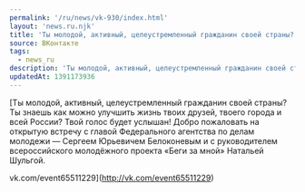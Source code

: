 ```yaml
---
permalink: '/ru/news/vk-930/index.html'
layout: 'news.ru.njk'
title: 'Ты молодой, активный, целеустремленный гражданин своей страны? Ты знаешь как можно улучшить жиз…'
source: ВКонтакте
tags:
  - news_ru
description: 'Ты молодой, активный, целеустремленный гражданин своей страны? Ты знаешь как можно улучшить жиз…'
updatedAt: 1391173936
---
```

[Ты молодой, активный, целеустремленный гражданин своей страны? Ты знаешь как можно улучшить жизнь твоих друзей, твоего города и всей России? Твой голос будет услышан! Добро пожаловать на открытую встречу с главой
Федерального агентства по делам молодежи — Сергеем Юрьевичем Белоконевым и с руководителем всероссийского молодёжного проекта «Беги за мной» Натальей Шульгой.

vk.com/event65511229](http://vk.com/event65511229)
